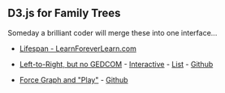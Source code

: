 ## D3.js for Family Trees

Someday a brilliant coder will merge these into one interface...  

- [Lifespan - LearnForeverLearn.com](https://learnforeverlearn.com/ancestors/?lifespan=true)  

- [Left-to-Right, but no GEDCOM](https://www.reddit.com/r/Genealogy/comments/3ky3su/i_used_d3js_to_draw_fancy_descendant_charts/) - [Interactive](https://yakubovich.github.io/descendant_tree/#stark) - [List](https://yakubovich.github.io/descendant_tree/book.html#stark) - [Github](https://github.com/Yakubovich/descendant_tree)  

- [Force Graph and "Play"](http://bengarvey.com/lineage/) - [Github](https://github.com/bengarvey/lineage) 